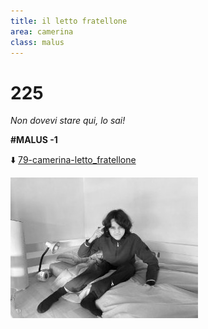 ```yaml
---
title: il letto fratellone
area: camerina
class: malus
---
```

# 225
_Non dovevi stare qui, lo sai!_

**#MALUS -1**

⬇️ [79-camerina-letto_fratellone](79-camerina-letto_fratellone.md)

![foto_149](_assets/preview/foto_149.jpg)